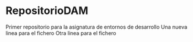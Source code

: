 # RepositorioDAM
Primer repositorio para la asignatura de entornos de desarrollo
Una nueva linea para el fichero
Otra linea para el fichero